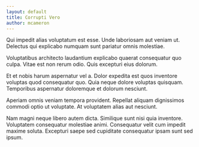 ```yaml
---
layout: default
title: Corrupti Vero
author: mcameron
---
```


Qui impedit alias voluptatum est esse. Unde laboriosam aut veniam ut. Delectus qui explicabo numquam sunt pariatur omnis molestiae.

Voluptatibus architecto laudantium explicabo quaerat consequatur quo culpa. Vitae est non rerum odio. Quis excepturi eius dolorum.

Et et nobis harum aspernatur vel a. Dolor expedita est quos inventore voluptas quod consequatur quo. Quia neque dolore voluptas quisquam. Temporibus aspernatur doloremque et dolorum nesciunt.

Aperiam omnis veniam tempora provident. Repellat aliquam dignissimos commodi optio ut voluptate. At voluptatem alias aut nesciunt.

Nam magni neque libero autem dicta. Similique sunt nisi quia inventore. Voluptatem consequatur molestiae animi. Consequatur velit cum impedit maxime soluta. Excepturi saepe sed cupiditate consequatur ipsam sunt sed ipsum.
